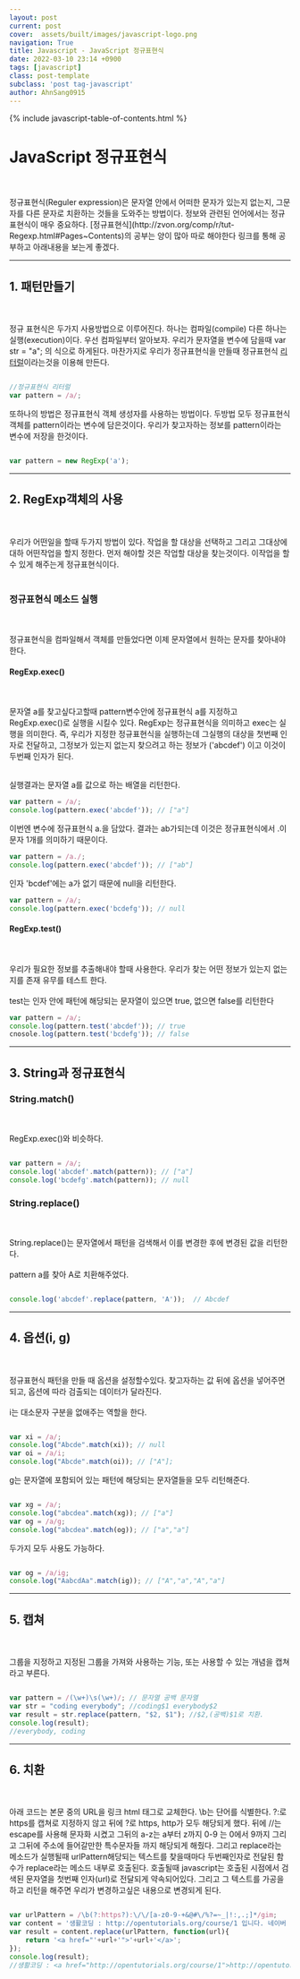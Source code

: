 ```yaml
---
layout: post
current: post
cover:  assets/built/images/javascript-logo.png
navigation: True
title: Javascript - JavaScript 정규표현식
date: 2022-03-10 23:14 +0900
tags: [javascript]
class: post-template
subclass: 'post tag-javascript'
author: AhnSang0915
---
```

{% include javascript-table-of-contents.html %}


# JavaScript 정규표현식

<br>
<br>
정규표현식(Reguler expression)은 문자열 안에서 어떠한 문자가 있는지 없는지, 그문자를 다른 문자로 치환하는 것들을 도와주는 방법이다. 정보와 관련된 언어에서는 정규표현식이 매우 중요하다. [정규표현식](http://zvon.org/comp/r/tut-Regexp.html#Pages~Contents)의 공부는 양이 많아 따로 해야한다 링크를 통해 공부하고 아래내용을 보는게 좋겠다.

---

## 1. 패턴만들기
<br>
<br>
정규 표현식은 두가지 사용방법으로 이루어진다. 하나는 컴파일(compile) 다른 하나는 실행(execution)이다. 우선 컴파일부터 알아보자. 우리가 문자열을 변수에 담을때 var str = "a"; 의 식으로 하게된다. 마찬가지로 우리가 정규표현식을 만들때 정규표현식 <u>리터럴</u>이라는것을 이용해 만든다.

~~~javascript

//정규표현식 리터럴
var pattern = /a/;

~~~
또하나의 방법은 정규표현식 객체 생성자를 사용하는 방법이다. 두방법 모두 정규표현식 객체를 pattern이라는 변수에 담은것이다. 우리가 찾고자하는 정보를 pattern이라는 변수에 저장을 한것이다.
~~~javascript

var pattern = new RegExp('a');

~~~


---

## 2. RegExp객체의 사용
<br>
<br>
우리가 어떤일을 할때 두가지 방법이 있다. 작업을 할 대상을 선택하고 그리고 그대상에 대하 어떤작업을 할지 정한다. 먼저 해야할 것은 작업할 대상을 찾는것이다. 이작업을 할수 있게 해주는게 정규표현식이다.
<br>
<br>


### 정규표현식 메소드 실행
<br>
<br>
정규표현식을 컴파일해서 객체를 만들었다면 이제 문자열에서 원하는 문자를 찾아내야 한다. 


#### RegExp.exec()
<br>
<br>
문자열 a를 찾고싶다고할때 pattern변수안에 정규표현식 a를 지정하고 RegExp.exec()로 실행을 시킬수 있다.
RegExp는 정규표현식을 의미하고 exec는 실행을 의미한다. 즉, 우리가 지정한 정규표현식을 실행하는데 그실행의 대상을 첫번째 인자로 전달하고, 그정보가 있는지 없는지 찾으려고 하는 정보가 ('abcdef') 이고 이것이 두번째 인자가 된다. 
<br>
<br>

실행결과는 문자열 a를 값으로 하는 배열을 리턴한다.

~~~javascript
var pattern = /a/;
console.log(pattern.exec('abcdef')); // ["a"]
~~~

이번엔 변수에 정규표현식 a.을 담았다. 결과는 ab가되는데 이것은 정규표현식에서 .이 문자 1개를 의미하기 때문이다.

~~~javascript
var pattern = /a./;
console.log(pattern.exec('abcdef')); // ["ab"]
~~~

인자 'bcdef'에는 a가 없기 때문에 null을 리턴한다.

~~~javascript
var pattern = /a/;
console.log(pattern.exec('bcdefg')); // null
~~~

#### RegExp.test()
<br>
<br>
우리가 필요한 정보를 추출해내야 할때 사용한다. 우리가 찾는 어떤 정보가 있는지 없는지를 존재 유무를 테스트 한다.
<br>
<br>
test는 인자 안에 패턴에 해당되는 문자열이 있으면 true, 없으면 false를 리턴한다


~~~javascript
var pattern = /a/;
console.log(pattern.test('abcdef')); // true
cnosole.log(pattern.test('bcdefg')); // false
~~~

---


## 3. String과 정규표현식

###  String.match()
<br>
<br>
RegExp.exec()와 비슷하다.

~~~javascript

var pattern = /a/;
console.log('abcdef'.match(pattern)); // ["a"]
console.log('bcdefg'.match(pattern)); // null

~~~

###  String.replace()
<br>
<br>
String.replace()는 문자열에서 패턴을 검색해서 이를 변경한 후에 변경된 값을 리턴한다.
<br>
<br>
pattern a를 찾아 A로 치환해주었다.

~~~javascript

console.log('abcdef'.replace(pattern, 'A'));  // Abcdef

~~~


---

## 4. 옵션(i, g)
<br>
<br>
정규표현식 패턴을 만들 때 옵션을 설정할수있다. 찾고자하는 값 뒤에 옵션을 넣어주면 되고, 옵션에 따라 검출되는 데이터가 달라진다.

<br>
<br>
i는 대소문자 구분을 없애주는 역할을 한다. 

~~~javascript

var xi = /a/;
console.log("Abcde".match(xi)); // null
var oi = /a/i;
console.log("Abcde".match(oi)); // ["A"];

~~~

g는 문자열에 포함되어 있는 패턴에 해당되는 문자열들을 모두 리턴해준다.

~~~javascript

var xg = /a/;
console.log("abcdea".match(xg)); // ["a"]
var og = /a/g;
console.log("abcdea".match(og)); // ["a","a"]

~~~

두가지 모두 사용도 가능하다.

~~~javascript

var og = /a/ig;
console.log("AabcdAa".match(ig)); // ["A","a","A","a"]

~~~


---


## 5. 캡쳐
<br>
<br>
그룹을 지정하고 지정된 그룹을 가져와 사용하는 기능, 또는 사용할 수 있는 개념을 캡쳐라고 부른다.

~~~javascript

var pattern = /(\w+)\s(\w+)/; // 문자열 공백 문자열
var str = "coding everybody"; //coding$1 everybody$2
var result = str.replace(pattern, "$2, $1"); //$2,(공백)$1로 치환.
console.log(result);
//everybody, coding

~~~

---


## 6. 치환
<br>
<br>
아래 코드는 본문 중의 URL을 링크 html 태그로 교체한다. \b는 단어를 식별한다. ?:로 https를 캡쳐로 지정하지 않고 뒤에 ?로 https, http가 모두 해당되게 했다. 뒤에 //는 escape를 사용해 문자화 시켰고 그뒤의 a-z는 a부터 z까지 0-9 는 0에서 9까지 그리고 그뒤에 주소에 들어갈만한 특수문자들 까지 해당되게 해줬다. 그리고 replace라는 메소드가 실행될때 urlPattern해당되는 텍스트를 찾을때마다 두번째인자로 전달된 함수가 replace라는 메소드 내부로 호출된다. 호출될때 javascript는 호출된 시점에서 검색된 문자열을 첫번째 인자(url)로 전달되게 약속되어있다. 그리고 그 텍스트를 가공을하고 리턴을 해주면 우리가 변경하고싶은 내용으로 변경되게 된다.

~~~javascript

var urlPattern = /\b(?:https?):\/\/[a-z0-9-+&@#\/%?=~_|!:,.;]*/gim;
var content = '생활코딩 : http://opentutorials.org/course/1 입니다. 네이버 : http://naver.com 입니다. ';
var result = content.replace(urlPattern, function(url){
    return '<a href="'+url+'">'+url+'</a>';
});
console.log(result);
//생활코딩 : <a href="http://opentutorials.org/course/1">http://opentutorials.org/course/1</a> 입니다. 네이버 : <a href="http://naver.com">http://naver.com</a> 입니다.

~~~


